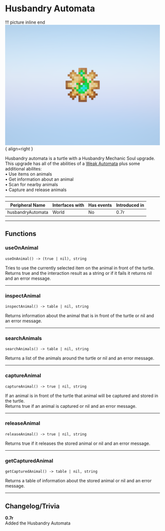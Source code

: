 # Husbandry Automata

!!! picture inline end
    ![!Image of the Husbandry Automata Upgrade](/../assets/images/previews/husbandry_automata.png){ align=right }

Husbandry automata is a turtle with a Husbandry Mechanic Soul upgrade. This upgrade has all of the abilities of a [Weak Automata](./weak_automata.md) plus some additional abilites:  
• Use items on animals  
• Get information about an animal  
• Scan for nearby animals  
• Capture and release animals  

<p class="picture-spacing" style="--ps:1.2rem;"></p>

---

<center>

| Peripheral Name   | Interfaces with | Has events | Introduced in |
| ----------------- | --------------- | ---------- | ------------- |
| husbandryAutomata | World           | No         | 0.7r          |

</center>

---

## Functions

### useOnAnimal
```
useOnAnimal() -> (true | nil), string
```
Tries to use the currently selected item on the animal in front of the turtle.  
Returns true and the interaction result as a string or if it fails it returns nil and an error message.

---

### inspectAnimal
```
inspectAnimal() -> table | nil, string
```
Returns information about the animal that is in front of the turtle or nil and an error message.

---

### searchAnimals
```
searchAnimals() -> table | nil, string
```
Returns a list of the animals around the turtle or nil and an error message.

---

### captureAnimal
```
captureAnimal() -> true | nil, string
```
If an animal is in front of the turtle that animal will be captured and stored in the turtle.  
Returns true if an animal is captured or nil and an error message.

---

### releaseAnimal
```
releaseAnimal() -> true | nil, string
```
Returns true if it releases the stored animal or nil and an error message.

---

### getCapturedAnimal
```
getCapturedAnimal() -> table | nil, string
```
Returns a table of information about the stored animal or nil and an error message.

---

## Changelog/Trivia

**0.7r**  
Added the Husbandry Automata
